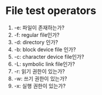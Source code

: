 # File test operators

1. -e: 파일이 존재하는가?
2. -f: regular file인가?
3. -d: directory 인가?
4. -b: block device file 인가?
5. -c: character device file인가?
6. -L: symbolic link file인가?
7. -r: 읽기 권한이 있는가?
8. -w: 쓰기 권한이 있는가?
9. -x: 실행 권한이 있는가?

